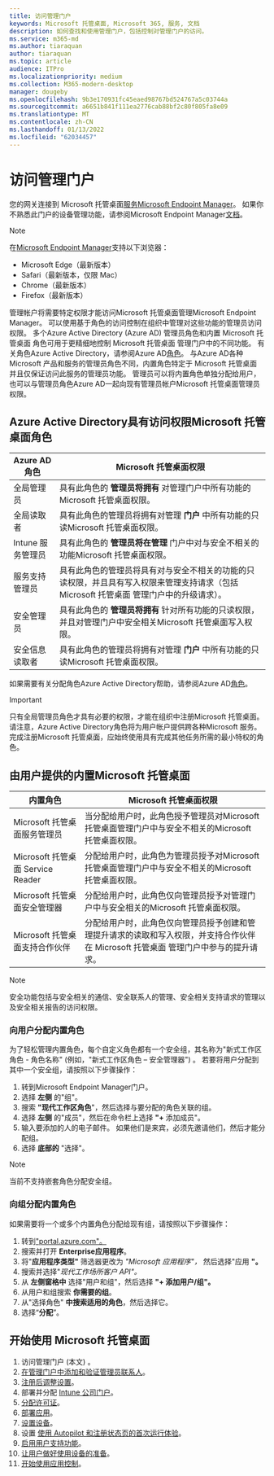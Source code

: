 ```yaml
---
title: 访问管理门户
keywords: Microsoft 托管桌面, Microsoft 365, 服务, 文档
description: 如何查找和使用管理门户，包括控制对管理门户的访问。
ms.service: m365-md
ms.author: tiaraquan
author: tiaraquan
ms.topic: article
audience: ITPro
ms.localizationpriority: medium
ms.collection: M365-modern-desktop
manager: dougeby
ms.openlocfilehash: 9b3e170931fc45eaed98767bd524767a5c03744a
ms.sourcegitcommit: a6651b841f111ea2776cab88bf2c80f805fa8e09
ms.translationtype: MT
ms.contentlocale: zh-CN
ms.lasthandoff: 01/13/2022
ms.locfileid: "62034457"
---
```

# <a name="access-the-admin-portal"></a>访问管理门户

您的网关连接到 Microsoft 托管桌面[服务Microsoft Endpoint Manager](https://endpoint.microsoft.com/)。 如果你不熟悉此门户的设备管理功能，请参阅Microsoft Endpoint Manager[文档](/mem/)。

> [!NOTE]
> 在[Microsoft Endpoint Manager](https://endpoint.microsoft.com/)支持以下浏览器：
> - Microsoft Edge（最新版本）
> - Safari（最新版本，仅限 Mac）
> - Chrome（最新版本）
> - Firefox（最新版本）

管理帐户将需要特定权限才能访问Microsoft 托管桌面管理Microsoft Endpoint Manager。 可以使用基于角色的访问控制在组织中管理对这些功能的管理员访问权限。 多个Azure Active Directory (Azure AD) 管理员角色和内置 Microsoft 托管桌面 角色可用于更精细地控制 Microsoft 托管桌面 管理门户中的不同功能。 有关角色Azure Active Directory，请参阅Azure AD[角色](/azure/active-directory/roles/permissions-reference)。 与Azure AD各种 Microsoft 产品和服务的管理员角色不同，内置角色特定于 Microsoft 托管桌面 并且仅保证访问此服务的管理员功能。 管理员可以将内置角色单独分配给用户，也可以与管理员角色Azure AD一起向现有管理员帐户Microsoft 托管桌面管理员权限。

## <a name="azure-active-directory-roles-with-microsoft-managed-desktop-access"></a>Azure Active Directory具有访问权限Microsoft 托管桌面角色

|Azure AD角色  |Microsoft 托管桌面权限  |
|---------|---------|
|全局管理员     | 具有此角色的 **管理员将拥有** 对管理门户中所有功能的Microsoft 托管桌面权限。         |
|全局读取者     | 具有此角色的管理员将拥有对管理 **门户** 中所有功能的只读Microsoft 托管桌面权限。         |
|Intune 服务管理员     |  具有此角色的 **管理员将在管理** 门户中对与安全不相关的功能Microsoft 托管桌面权限。       |
|服务支持管理员     | 具有此角色的管理员将具有对与安全不相关的功能的只读权限，并且具有写入权限来管理支持请求（包括 Microsoft 托管桌面 管理门户中的升级请求）。         |
|安全管理员 | 具有此角色的 **管理员将拥有** 针对所有功能的只读权限，并且对管理门户中安全相关Microsoft 托管桌面写入权限。 |
|安全信息读取者 |具有此角色的管理员将拥有对管理 **门户** 中所有功能的只读Microsoft 托管桌面权限。|

如果需要有关分配角色Azure Active Directory帮助，请参阅Azure AD[角色](/azure/active-directory/roles/permissions-reference)。

> [!IMPORTANT]
> 只有全局管理员角色才具有必要的权限，才能在组织中注册Microsoft 托管桌面。 请注意，Azure Active Directory角色将为用户帐户提供跨各种Microsoft 服务。 完成注册Microsoft 托管桌面，应始终使用具有完成其他任务所需的最小特权的角色。 

## <a name="built-in-roles-provided-by-microsoft-managed-desktop"></a>由用户提供的内置Microsoft 托管桌面


|内置角色  |Microsoft 托管桌面权限  |
|---------|---------|
|Microsoft 托管桌面服务管理员  | 当分配给用户时，此角色授予管理员对Microsoft 托管桌面管理门户中与安全不相关的Microsoft 托管桌面权限。  |
|Microsoft 托管桌面 Service Reader | 分配给用户时，此角色为管理员授予对Microsoft 托管桌面管理门户中与安全不相关的Microsoft 托管桌面权限。 |
|Microsoft 托管桌面安全管理器 |分配给用户时，此角色仅向管理员授予对管理门户中与安全相关的Microsoft 托管桌面权限。   |
|Microsoft 托管桌面支持合作伙伴 |分配给用户时，此角色仅向管理员授予创建和管理提升请求的读取和写入权限，并支持合作伙伴在 Microsoft 托管桌面 管理门户中参与的提升请求。   |

> [!NOTE]
> 安全功能包括与安全相关的通信、安全联系人的管理、安全相关支持请求的管理以及安全相关报告的访问权限。 

### <a name="assigning-built-in-roles-to-user"></a>向用户分配内置角色

为了轻松管理内置角色，每个自定义角色都有一个安全组，其名称为"新式工作区角色 _-_ 角色名称" (例如，"新式工作区角色 – 安全管理器") 。 若要将用户分配到其中一个安全组，请按照以下步骤操作：
1. 转到Microsoft Endpoint Manager门户。
2. 选择 **左侧** 的"组"。
3. 搜索 **"现代工作区角色**"，然后选择与要分配的角色关联的组。 
4. 选择 **左侧** 的"成员"，然后在命令栏上选择 **"+** 添加成员"。
5. 输入要添加的人的电子邮件。 如果他们是来宾，必须先邀请他们，然后才能分配组。
6. 选择 **底部的** "选择"。

> [!NOTE]
> 当前不支持嵌套角色分配安全组。 

### <a name="assigning-built-in-roles-to-groups"></a>向组分配内置角色

如果需要将一个或多个内置角色分配给现有组，请按照以下步骤操作：

1. 转到["portal.azure.com"。](https://portal.azure.com/)
2. 搜索并打开 **Enterprise应用程序**。
3. 将"**应用程序类型"** 筛选器更改为 _"Microsoft 应用程序"，_ 然后选择"应用 **"。**
4. 搜索并选择"_现代工作场所客户 API"。_
5. 从 **左侧窗格中** 选择"用户和组"，然后选择 **"+ 添加用户/组"。**
6. 从用户和组搜索 **你需要的组**。
7. 从"选择角色" **中搜索适用的角色**，然后选择它。
8. 选择“**分配**”。

## <a name="steps-to-get-started-with-microsoft-managed-desktop"></a>开始使用 Microsoft 托管桌面

1. 访问管理门户 (本文) 。
1. [在管理门户中添加和验证管理员联系人](add-admin-contacts.md)。
1. [注册后调整设置](conditional-access.md)。
1. 部署并分配 [Intune 公司门户](company-portal.md)。
1. [分配许可证](assign-licenses.md)。
1. [部署应用](deploy-apps.md)。
1. [设置设备](set-up-devices.md)。
1. 设置 [使用 Autopilot 和注册状态页的首次运行体验](esp-first-run.md)。
1. [启用用户支持功能](enable-support.md)。
1. [让用户做好使用设备的准备](get-started-devices.md)。
1. [开始使用应用控制](get-started-app-control.md)。
